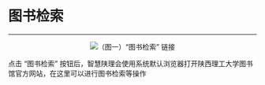 # 图书检索

---

<center><img src="/images/Docs/UserManual/Functions/ExternalLink/Library/1.png">（图一）“图书检索” 链接</img></center>

点击 “图书检索” 按钮后，智慧陕理会使用系统默认浏览器打开陕西理工大学图书馆官方网站，在这里可以进行图书检索等操作